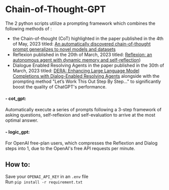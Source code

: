 # Chain-of-Thought-GPT

The 2 python scripts utilize a prompting framework which combines the following methods of :  
- the Chain-of-thought (CoT) highlighted in the paper published in the 4th of May, 2023 titled: [An automatically discovered chain-of-thought prompt generalizes to novel models and datasets](https://arxiv.org/abs/2305.02897)
- Reflexion published in the 20th of March, 2023 titled: [Reflexion: an autonomous agent with dynamic memory and self-reflection](https://arxiv.org/abs/2303.11366))
- Dialogue Enabled Resolving Agents in the paper published in the 30th of March, 2023 titled: [DERA: Enhancing Large Language Model Completions with Dialog-Enabled Resolving Agents](https://arxiv.org/abs/2303.17071)
alongside with the prompting method "Let’s Work This Out Step By Step..." to significantly boost the quality of ChatGPT's performance.

#### - cot_gpt:
Automatically execute a series of prompts following a 3-step framework of asking questions, self-reflexion and self-evaluation to arrive at the most optimal answer.

#### - logic_gpt:   
For OpenAI free-plan users, which compresses the Reflextion and Dialog steps into 1, due to the OpenAI's free API requests per minute.
 

## How to:
Save your `OPENAI_API_KEY` in an `.env` file   
Run `pip install -r requirement.txt`
